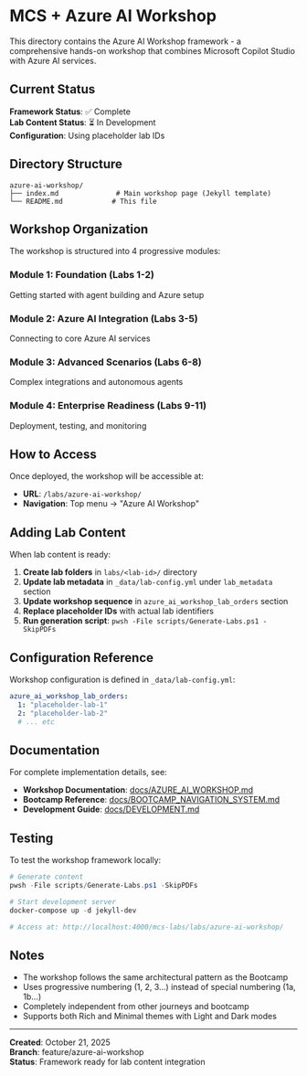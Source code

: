 # MCS + Azure AI Workshop

This directory contains the Azure AI Workshop framework - a comprehensive hands-on workshop that combines Microsoft Copilot Studio with Azure AI services.

## Current Status

**Framework Status**: ✅ Complete  
**Lab Content Status**: ⏳ In Development  
**Configuration**: Using placeholder lab IDs

## Directory Structure

```
azure-ai-workshop/
├── index.md              # Main workshop page (Jekyll template)
└── README.md            # This file
```

## Workshop Organization

The workshop is structured into 4 progressive modules:

### Module 1: Foundation (Labs 1-2)
Getting started with agent building and Azure setup

### Module 2: Azure AI Integration (Labs 3-5)
Connecting to core Azure AI services

### Module 3: Advanced Scenarios (Labs 6-8)
Complex integrations and autonomous agents

### Module 4: Enterprise Readiness (Labs 9-11)
Deployment, testing, and monitoring

## How to Access

Once deployed, the workshop will be accessible at:
- **URL**: `/labs/azure-ai-workshop/`
- **Navigation**: Top menu → "Azure AI Workshop"

## Adding Lab Content

When lab content is ready:

1. **Create lab folders** in `labs/<lab-id>/` directory
2. **Update lab metadata** in `_data/lab-config.yml` under `lab_metadata` section
3. **Update workshop sequence** in `azure_ai_workshop_lab_orders` section
4. **Replace placeholder IDs** with actual lab identifiers
5. **Run generation script**: `pwsh -File scripts/Generate-Labs.ps1 -SkipPDFs`

## Configuration Reference

Workshop configuration is defined in `_data/lab-config.yml`:

```yaml
azure_ai_workshop_lab_orders:
  1: "placeholder-lab-1"
  2: "placeholder-lab-2"
  # ... etc
```

## Documentation

For complete implementation details, see:
- **Workshop Documentation**: [docs/AZURE_AI_WORKSHOP.md](../../docs/AZURE_AI_WORKSHOP.md)
- **Bootcamp Reference**: [docs/BOOTCAMP_NAVIGATION_SYSTEM.md](../../docs/BOOTCAMP_NAVIGATION_SYSTEM.md)
- **Development Guide**: [docs/DEVELOPMENT.md](../../docs/DEVELOPMENT.md)

## Testing

To test the workshop framework locally:

```powershell
# Generate content
pwsh -File scripts/Generate-Labs.ps1 -SkipPDFs

# Start development server
docker-compose up -d jekyll-dev

# Access at: http://localhost:4000/mcs-labs/labs/azure-ai-workshop/
```

## Notes

- The workshop follows the same architectural pattern as the Bootcamp
- Uses progressive numbering (1, 2, 3...) instead of special numbering (1a, 1b...)
- Completely independent from other journeys and bootcamp
- Supports both Rich and Minimal themes with Light and Dark modes

---

**Created**: October 21, 2025  
**Branch**: feature/azure-ai-workshop  
**Status**: Framework ready for lab content integration
